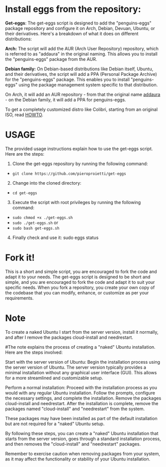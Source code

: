 # Install eggs from the repository:

**Get-eggs**: The get-eggs script is designed to add the "penguins-eggs" package repository and configure it on Arch, Debian, Devuan, Ubuntu, or their derivatives. Here's a breakdown of what it does on different distributions:

**Arch:** The script will add the AUR (Arch User Repository) repository, which is referred to as "addaura" in the original naming. This allows you to install the "penguins-eggs" package from the AUR.

**Debian family:** On Debian-based distributions like Debian itself, Ubuntu, and their derivatives, the script will add a PPA (Personal Package Archive) for the "penguins-eggs" package. This enables you to install "penguins-eggs" using the package management system specific to that distribution.

On Arch, it will add an AUR repository - from that the original name [addaura](./documentation/NAMING.md) - on the Debian family, it will add a PPA for penguins-eggs.

To get a completely customized distro like Colibri, starting from an original ISO, read [HOWTO](./documentation/HOWTO.md).

# USAGE
The provided usage instructions explain how to use the get-eggs script. Here are the steps:
1. Clone the get-eggs repository by running the following command:
* `git clone https://github.com/pieroproietti/get-eggs`
2. Change into the cloned directory:
* `cd get-eggs`
3. Execute the script with root privileges by running the following command:
* `sudo chmod +x ./get-eggs.sh`  
* `sudo ./get-eggs.sh`
or
* `sudo bash get-eggs.sh`
4. Finally check and use it:
sudo eggs status

# Fork it!
This is a short and simple script, you are encouraged to fork the code and adapt it to your needs. The get-eggs script is designed to be short and simple, and you are encouraged to fork the code and adapt it to suit your specific needs. When you fork a repository, you create your own copy of the codebase that you can modify, enhance, or customize as per your requirements.

# Note
To create a naked Ubuntu I start from the server version, install it normally, and after I remove the packages cloud-install and needrestart.

#The note explains the process of creating a "naked" Ubuntu installation. Here are the steps involved:

Start with the server version of Ubuntu: Begin the installation process using the server version of Ubuntu. The server version typically provides a minimal installation without any graphical user interface (GUI). This allows for a more streamlined and customizable setup.

Perform a normal installation: Proceed with the installation process as you would with any regular Ubuntu installation. Follow the prompts, configure the necessary settings, and complete the installation.
Remove the packages cloud-install and needrestart.
After the installation is complete, remove the packages named "cloud-install" and "needrestart" from the system. 

These packages may have been installed as part of the default installation but are not required for a "naked" Ubuntu setup.

By following these steps, you can create a "naked" Ubuntu installation that starts from the server version, goes through a standard installation process, and then removes the "cloud-install" and "needrestart" packages.

Remember to exercise caution when removing packages from your system, as it may affect the functionality or stability of your Ubuntu installation.
